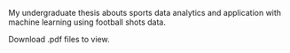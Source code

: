 My undergraduate thesis abouts sports data analytics and application with machine learning using football shots data.

Download .pdf files to view.
